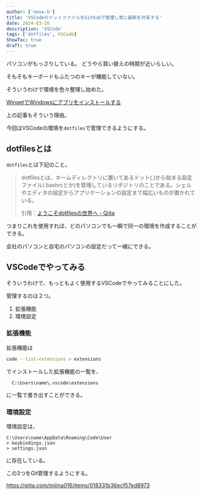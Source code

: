 ```yaml
---
author: ['nove-b']
title: 'VSCodeのドットファイルをGithubで管理し常に最新を共有する'
date: 2024-03-16  
description: 'VSCode'
tags: ['dotfiles', VSCode]
ShowToc: true
draft: true
---
```


パソコンがもっさりしている。
どうやら買い替えの時期が近いらしい。

そもそもキーボードもふたつのキーが機能していない。

そういうわけで環境を色々整理し始めた。

[WingetでWindowsにアプリをインストールする](http://localhost:1313/posts/winget-install-elk/)

上の記事もそういう理由。

今回はVSCodeの環境を`dotfiles`で管理できるようにする。

## dotfilesとは

`dotfiles`とは下記のこと。

> dotfilesとは、ホームディレクトリに置いてあるドット(.)から始まる設定ファイル(.bashrcとか)を管理しているリポジトリのことである。シェルやエディタの設定からアプリケーションの設定まで幅広いものが置かれている。
>
> 引用：[ようこそdotfilesの世界へ - Qiita](https://qiita.com/yutkat/items/c6c7584d9795799ee164#dotfiles%E3%81%A8%E3%81%AF)

つまりこれを使用すれば、どのパソコンでも一瞬で同一の環境を作成することができる。

会社のパソコンと自宅のパソコンの設定だって一緒にできる。

## VSCodeでやってみる

そういうわけで、もっともよく使用するVSCodeでやってみることにした。

管理するのは２つ。

1. 拡張機能
2. 環境設定


### 拡張機能

拡張機能は

```bash
code --list-extensions > extensions
```

でインストールした拡張機能の一覧を、

```
  C:\Users\name\.vscode\extensions
```

に一覧で書き出すことができる。


### 環境設定

環境設定は、

```
C:\Users\name\AppData\Roaming\Code\User
> keybindings.json
> settings.json
```

に存在している。

この3つをGit管理するようにする。


https://qiita.com/miiina016/items/018331b36ecf57ed8973
